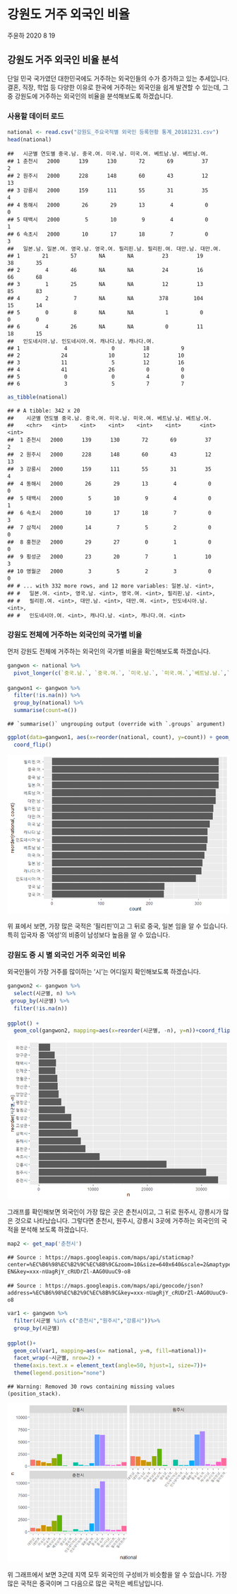 강원도 거주 외국인 비율
================
주윤하
2020 8 19

## 강원도 거주 외국인 비율 분석

단일 민국 국가였던 대한민국에도 거주하는 외국인들의 수가 증가하고 있는 추세입니다. 결혼, 직장, 학업 등 다양한 이유로 한국에
거주하는 외국인을 쉽게 발견할 수 있는데, 그 중 강원도에 거주하는 외국인의 비율을 분석해보도록 하겠습니다.

### 사용할 데이터 로드

``` r
national <- read.csv("강원도_주요국적별 외국인 등록현황 통계_20181231.csv")
head(national)
```

    ##   시군별 연도별 중국.남. 중국.여. 미국.남. 미국.여. 베트남.남. 베트남.여.
    ## 1 춘천시   2000      139      130       72       69         37          2
    ## 2 원주시   2000      228      148       60       43         12         13
    ## 3 강릉시   2000      159      111       55       31         35          4
    ## 4 동해시   2000       26       29       13        4          0          0
    ## 5 태백시   2000        5       10        9        4          0          1
    ## 6 속초시   2000       10       17       18        7          0          3
    ##   일본.남. 일본.여. 영국.남. 영국.여. 필리핀.남. 필리핀.여. 대만.남. 대만.여.
    ## 1       21       57       NA       NA         23         19       38       35
    ## 2        4       46       NA       NA         24         16       66       68
    ## 3        1       25       NA       NA         12         13       85       83
    ## 4        2        7       NA       NA        378        104       15       14
    ## 5        0        8       NA       NA          1          0        0        0
    ## 6        4       26       NA       NA          0         11       18       15
    ##   인도네시아.남. 인도네시아.여. 캐나다.남. 캐나다.여.
    ## 1              4              0         18          9
    ## 2             24             10         12         10
    ## 3             11              5         12         16
    ## 4             41             26          0          0
    ## 5              0              0          4          0
    ## 6              3              5          7          7

``` r
as_tibble(national)
```

    ## # A tibble: 342 x 20
    ##    시군별 연도별 중국.남. 중국.여. 미국.남. 미국.여. 베트남.남. 베트남.여.
    ##    <chr>   <int>    <int>    <int>    <int>    <int>      <int>      <int>
    ##  1 춘천시   2000      139      130       72       69         37          2
    ##  2 원주시   2000      228      148       60       43         12         13
    ##  3 강릉시   2000      159      111       55       31         35          4
    ##  4 동해시   2000       26       29       13        4          0          0
    ##  5 태백시   2000        5       10        9        4          0          1
    ##  6 속초시   2000       10       17       18        7          0          3
    ##  7 삼척시   2000       14        7        5        2          0          0
    ##  8 홍천군   2000       29       27        0        1          0          0
    ##  9 횡성군   2000       23       20        7        1         10          3
    ## 10 영월군   2000        3        5        2        3          0          0
    ## # ... with 332 more rows, and 12 more variables: 일본.남. <int>,
    ## #   일본.여. <int>, 영국.남. <int>, 영국.여. <int>, 필리핀.남. <int>,
    ## #   필리핀.여. <int>, 대만.남. <int>, 대만.여. <int>, 인도네시아.남. <int>,
    ## #   인도네시아.여. <int>, 캐나다.남. <int>, 캐나다.여. <int>

### 강원도 전체에 거주하는 외국인의 국가별 비율

먼저 강원도 전체에 거주하는 외국인의 국가별 비율을 확인해보도록 하겠습니다.

``` r
gangwon <- national %>% 
  pivot_longer(c(`중국.남.`, `중국.여.`, `미국.남.`, `미국.여.`,`베트남.남.`,`베트남.여.`, `일본.남.`, `일본.여.`, `영국.남.`, `영국.여.`, `필리핀.남.`, `필리핀.여.`, `대만.남.`, `대만.여.`, `인도네시아.남.`, `인도네시아.여.`, `캐나다.남.`, `캐나다.여.`), names_to="national", values_to="n")

gangwon1 <- gangwon %>% 
  filter(!is.na(n)) %>% 
  group_by(national) %>% 
  summarise(count=n())
```

    ## `summarise()` ungrouping output (override with `.groups` argument)

``` r
ggplot(data=gangwon1, aes(x=reorder(national, count), y=count)) + geom_col()+
  coord_flip()
```

![](강원도-외국인-비율분석_files/figure-gfm/unnamed-chunk-3-1.png)<!-- -->

위 표에서 보면, 가장 많은 국적은 ’필리핀’이고 그 뒤로 중국, 일본 임을 알 수 있습니다. 특히 입국자 중 ’여성’의 비중이
남성보다 높음을 알 수 있습니다.

### 강원도 중 시 별 외국인 거주 외국인 비유

외국인들이 가장 거주를 많이하는 ’시’는 어디일지 확인해보도록 하겠습니다.

``` r
gangwon2 <- gangwon %>% 
  select(시군별, n) %>% 
 group_by(시군별) %>% 
  filter(!is.na(n))

ggplot() + 
  geom_col(gangwon2, mapping=aes(x=reorder(시군별, -n), y=n))+coord_flip()
```

![](강원도-외국인-비율분석_files/figure-gfm/unnamed-chunk-4-1.png)<!-- -->

그래프를 확인해보면 외국인이 가장 많은 곳은 춘천시이고, 그 뒤로 원주시, 강릉시가 많은 것으로 나타났습니다. 그렇다면 춘천시,
원주시, 강릉시 3곳에 거주하는 외국인의 국적을 분석해 보도록 하겠습니다.

``` r
map2 <- get_map('춘천시')
```

    ## Source : https://maps.googleapis.com/maps/api/staticmap?center=%EC%B6%98%EC%B2%9C%EC%8B%9C&zoom=10&size=640x640&scale=2&maptype=terrain&language=en-EN&key=xxx-nUagRjY_cRUDrZl-AAG0UuuC9-o8

    ## Source : https://maps.googleapis.com/maps/api/geocode/json?address=%EC%B6%98%EC%B2%9C%EC%8B%9C&key=xxx-nUagRjY_cRUDrZl-AAG0UuuC9-o8

``` r
var1 <- gangwon %>% 
  filter(시군별 %in% c("춘천시","원주시","강릉시"))%>% 
  group_by(시군별)

ggplot()+
  geom_col(var1, mapping=aes(x= national, y=n, fill=national))+
  facet_wrap(~시군별, nrow=2) +
  theme(axis.text.x = element_text(angle=50, hjust=1, size=7))+
  theme(legend.position="none")
```

    ## Warning: Removed 30 rows containing missing values (position_stack).

![](강원도-외국인-비율분석_files/figure-gfm/unnamed-chunk-5-1.png)<!-- -->

위 그래프에서 보면 3군데 지역 모두 외국인의 구성비가 비슷함을 알 수 있습니다. 가장 많은 국적은 중국이며 그 다음으로 많은
국적은 베트남입니다.
